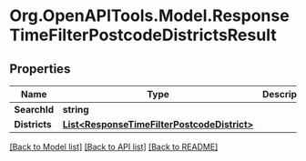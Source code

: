 # Org.OpenAPITools.Model.ResponseTimeFilterPostcodeDistrictsResult
## Properties

Name | Type | Description | Notes
------------ | ------------- | ------------- | -------------
**SearchId** | **string** |  | 
**Districts** | [**List&lt;ResponseTimeFilterPostcodeDistrict&gt;**](ResponseTimeFilterPostcodeDistrict.md) |  | 

[[Back to Model list]](../README.md#documentation-for-models) [[Back to API list]](../README.md#documentation-for-api-endpoints) [[Back to README]](../README.md)

